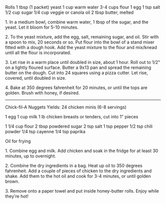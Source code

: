 


Rolls
1 tbsp (1 packet) yeast
1 cup warm water
3-4 cups flour
1 egg
1 tsp salt
1/2 cup sugar
1/4 cup veggie or canola oil
2 tbsp butter, melted


1\. In a medium bowl, combine warm water, 1 tbsp of the sugar, and the yeast. Let it bloom for 5-10 minutes. 

2\. To the yeast mixture, add the egg, salt, remaining sugar, and oil. Stir with a spoon to mix, 20 seconds or so. Put flour into the bowl of a stand mixer fitted with a dough hook. Add the yeast mixture to the flour and mix/knead until all the flour is incorporated. 

3\. Let rise in a warm place until doubled in size, about 1 hour. Roll out to 1/2" on a lightly floured surface. Butter a 9x13 pan and spread the remaining butter on the dough. Cut into 24 squares using a pizza cutter. Let rise, covered, until doubled in size. 

4\. Bake at 350 degrees fahrenheit for 20 minutes, or until the tops are golden. Brush with honey, if desired. 

---

Chick-fil-A Nuggets
Yields: 24 chicken minis (6-8 servings)

1 egg
1 cup milk
1 lb chicken breasts or tenders, cut into 1" pieces

1 1/4 cup flour
2 tbsp powdered sugar
2 tsp salt
1 tsp pepper
1/2 tsp chili powder
1/4 tsp cayenne
1/4 tsp paprika

Oil for frying


1\. Combine egg and milk. Add chicken and soak in the fridge for at least 30 minutes, up to overnight. 

2\. Combine the dry ingredients in a bag. Heat up oil to 350 degrees fahrenheit. Add a couple of pieces of chicken to the dry ingredients and shake. Add them to the hot oil and cook for 3-4 minutes, or until golden brown. 

3\. Remove onto a paper towel and put inside honey-butter rolls. Enjoy while they're hot! 
